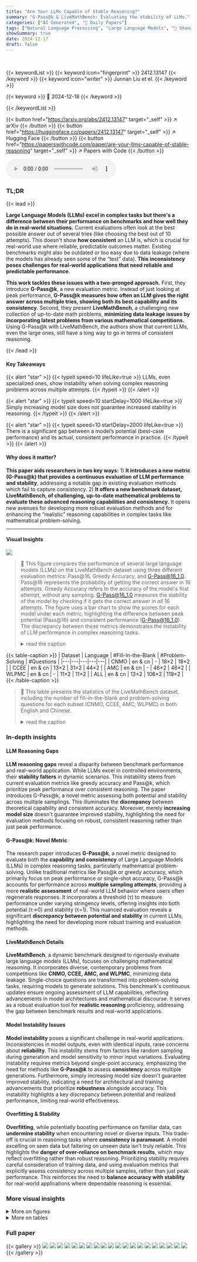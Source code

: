 ```yaml
---
title: "Are Your LLMs Capable of Stable Reasoning?"
summary: "G-Pass@k & LiveMathBench: Evaluating the stability of LLMs."
categories: ["AI Generated", "🤗 Daily Papers"]
tags: ["Natural Language Processing", "Large Language Models", "🏢 Shanghai AI Laboratory",]
showSummary: true
date: 2024-12-17
draft: false
---
```


<br>

{{< keywordList >}}
{{< keyword icon="fingerprint" >}} 2412.13147 {{< /keyword >}}
{{< keyword icon="writer" >}} Junnan Liu et el. {{< /keyword >}}
 
{{< keyword >}} 🤗 2024-12-18 {{< /keyword >}}
 
{{< /keywordList >}}

{{< button href="https://arxiv.org/abs/2412.13147" target="_self" >}}
↗ arXiv
{{< /button >}}
{{< button href="https://huggingface.co/papers/2412.13147" target="_self" >}}
↗ Hugging Face
{{< /button >}}
{{< button href="https://paperswithcode.com/paper/are-your-llms-capable-of-stable-reasoning" target="_self" >}}
↗ Papers with Code
{{< /button >}}



<audio controls>
    <source src="https://ai-paper-reviewer.com/2412.13147/podcast.wav" type="audio/wav">
    Your browser does not support the audio element.
</audio>


### TL;DR


{{< lead >}}

**Large Language Models (LLMs) excel in complex tasks but there's a difference between their performance on benchmarks and how well they do in real-world situations.**  Current evaluations often look at the best possible answer out of several tries (like choosing the best out of 10 attempts). This doesn't show **how consistent** an LLM is, which is crucial for real-world use where reliable, predictable outcomes matter.  Existing benchmarks might also be outdated or too easy due to data leakage (where the models has already seen some of the “test” data). **This inconsistency poses challenges for real-world applications that need reliable and predictable performance.**

**This work tackles these issues with a two-pronged approach.** First, they introduce **G-Pass@k**, a new evaluation metric.  Instead of just looking at peak performance, **G-Pass@k measures how often an LLM gives the right answer across multiple tries, showing both its best capability and its consistency.** Second, they present **LiveMathBench**, a challenging new collection of up-to-date math problems, **minimizing data leakage issues by incorporating latest problems from various mathematical competitions.**  Using G-Pass@k with LiveMathBench, the authors show that current LLMs, even the large ones, still have a long way to go in terms of consistent reasoning.

{{< /lead >}}


#### Key Takeaways

{{< alert "star" >}}
{{< typeit speed=10 lifeLike=true >}} LLMs, even specialized ones, show instability when solving complex reasoning problems across multiple attempts. {{< /typeit >}}
{{< /alert >}}

{{< alert "star" >}}
{{< typeit speed=10 startDelay=1000 lifeLike=true >}} Simply increasing model size does not guarantee increased stability in reasoning. {{< /typeit >}}
{{< /alert >}}

{{< alert "star" >}}
{{< typeit speed=10 startDelay=2000 lifeLike=true >}} There is a significant gap between a model’s potential (best-case performance) and its actual, consistent performance in practice. {{< /typeit >}}
{{< /alert >}}

#### Why does it matter?
**This paper aids researchers in two key ways:** 1) **It introduces a new metric (G-Pass@k) that provides a continuous evaluation of LLM performance and stability**, addressing a notable gap in existing evaluation methods which fail to capture consistency. 2) **It offers a new benchmark dataset, LiveMathBench, of challenging, up-to-date mathematical problems to evaluate these advanced reasoning capabilities and consistency.**  It opens new avenues for developing more robust evaluation methods and for enhancing the “realistic” reasoning capabilities in complex tasks like mathematical problem-solving.

------
#### Visual Insights



![](https://arxiv.org/html/2412.13147/x1.png)

> 🔼 This figure compares the performance of several large language models (LLMs) on the LiveMathBench dataset using three different evaluation metrics: Pass@16, Greedy Accuracy, and G-Pass@16_1.0.  Pass@16 represents the probability of getting the correct answer in 16 attempts. Greedy Accuracy refers to the accuracy of the model's first attempt, without any sampling. G-Pass@16_1.0 measures the stability of the model by checking if it gets the correct answer in *all* 16 attempts. The figure uses a bar chart to show the scores for each model under each metric, highlighting the difference between peak potential (Pass@16) and consistent performance (G-Pass@16_1.0). The discrepancy between these metrics demonstrates the instability of LLM performance in complex reasoning tasks.
> <details>
> <summary>read the caption</summary>
> Figure 1: Pass@16161616 v.s. Greedy Accuracy v.s. G-Pass@161.0subscript161.016_{1.0}16 start_POSTSUBSCRIPT 1.0 end_POSTSUBSCRIPT on LiveMathBench. This figure illustrates the gap between the performance of models using the Pass@⁢16Pass@16\text{Pass@}16Pass@ 16 criterion (dark bars), typical greedy output (semi-light bars), and the performance under the G-Pass@⁢161.0G-Pass@subscript161.0\text{G-Pass@}16_{1.0}G-Pass@ 16 start_POSTSUBSCRIPT 1.0 end_POSTSUBSCRIPT criterion (light bars), highlights the instability of model performance across multiple samplings.
> </details>





{{< table-caption >}}
| Dataset | Language | #Fill-In-the-Blank | #Problem-Solving | #Questions |
|---|---|---|---|---| 
| CNMO | en & cn | - | 18×2 | 18×2 |
| CCEE | en & cn | 13×2 | 31×2 | 44×2 |
| AMC | en & cn | - | 46×2 | 46×2 |
| WLPMC | en & cn | - | 11×2 | 11×2 |
| ALL | en & cn | 13×2 | 106×2 | 119×2 |{{< /table-caption >}}

> 🔼 This table presents the statistics of the LiveMathBench dataset, including the number of fill-in-the-blank and problem-solving questions for each subset (CNMO, CCEE, AMC, WLPMC) in both English and Chinese.
> <details>
> <summary>read the caption</summary>
> Table 1: Statistics of LiveMathBench
> </details>





### In-depth insights


#### LLM Reasoning Gaps
**LLM reasoning gaps** reveal a disparity between benchmark performance and real-world application.  While LLMs excel in controlled environments, their **stability falters** in dynamic scenarios. This instability stems from current evaluation metrics like greedy accuracy and Pass@k, which prioritize peak performance over consistent reasoning. The paper introduces G-Pass@k, a novel metric assessing both potential and stability across multiple samplings.  This illuminates the **discrepancy** between theoretical capability and consistent accuracy.  Moreover, merely **increasing model size** doesn't guarantee improved stability, highlighting the need for evaluation methods focusing on robust, consistent reasoning rather than just peak performance.

#### G-Pass@k: Novel Metric
The research paper introduces **G-Pass@k**, a novel metric designed to evaluate both the **capability and consistency** of Large Language Models (LLMs) in complex reasoning tasks, particularly mathematical problem-solving. Unlike traditional metrics like Pass@k or greedy accuracy, which primarily focus on peak performance or single-shot accuracy, G-Pass@k accounts for performance across **multiple sampling attempts**, providing a more **realistic assessment** of real-world LLM behavior where users often regenerate responses.  It incorporates a threshold (τ) to measure performance under varying stringency levels, offering insights into both potential (τ→0) and stability (τ=1). This nuanced evaluation reveals a significant **discrepancy between potential and stability** in current LLMs, highlighting the need for developing more robust training and evaluation methods.

#### LiveMathBench Details
**LiveMathBench**, a dynamic benchmark designed to rigorously evaluate large language models (LLMs), focuses on challenging mathematical reasoning. It incorporates diverse, contemporary problems from competitions like **CNMO, CCEE, AMC, and WLPMC**, minimizing data leakage.  Single-choice questions are transformed into problem-solving tasks, requiring models to generate solutions. This benchmark's continuous updates ensure ongoing assessment of LLM capabilities, reflecting advancements in model architectures and mathematical discourse. It serves as a robust evaluation tool for **realistic reasoning** proficiency, addressing the gap between benchmark results and real-world applications.

#### Model Instability Issues
**Model instability** poses a significant challenge in real-world applications.  Inconsistencies in model outputs, even with identical inputs, raise concerns about **reliability**. This instability stems from factors like random sampling during generation and model sensitivity to minor input variations. Evaluating instability requires metrics beyond single-point accuracy, emphasizing the need for methods like **G-Pass@k** to assess **consistency** across multiple generations.  Furthermore, simply increasing model size doesn't guarantee improved stability, indicating a need for architectural and training advancements that prioritize **robustness** alongside accuracy. This instability highlights a key discrepancy between potential and realized performance, limiting real-world effectiveness.

#### Overfitting & Stability
**Overfitting**, while potentially boosting performance on familiar data, can **undermine stability** when encountering novel or diverse inputs. This trade-off is crucial in reasoning tasks where **consistency is paramount**.  A model excelling on seen data but faltering on unseen data isn't truly reliable.  This highlights the **danger of over-reliance on benchmark results**, which may reflect overfitting rather than robust reasoning.  Prioritizing stability requires careful consideration of training data, and using evaluation metrics that explicitly assess consistency across multiple samples, rather than just peak performance.  This reinforces the need to **balance accuracy with stability** for real-world applications where dependable reasoning is essential.


### More visual insights

<details>
<summary>More on figures
</summary>


![](https://arxiv.org/html/2412.13147/x2.png)

> 🔼 This figure compares Pass@k (the probability of getting at least one correct answer in k attempts) and the proposed G-Pass@k (generalized Pass@k that introduces a threshold and measures stability) given different c (number of correct answers). The plots are for different values of k, including 4, 8, 16, and 32. In the simulation, n (the number of trials) is set to 10 and c is varied.
> <details>
> <summary>read the caption</summary>
> Figure 2: Comparison of Pass@k𝑘kitalic_k and G-Pass@k𝑘kitalic_k. In our simulation configuration, we set n=10𝑛10n=10italic_n = 10, c={8,16,24,32}𝑐8162432c=\{8,16,24,32\}italic_c = { 8 , 16 , 24 , 32 }, and then calculate Pass@k𝑘kitalic_k and G-Pass@k𝑘kitalic_k.
> </details>



![](https://arxiv.org/html/2412.13147/x3.png)

> 🔼 This figure shows how G-Pass@k changes with different k values (4, 8, and 16) at various thresholds (τ = 0.25, 0.5, 0.75, and 1.0) and different models (DeepSeek-Math-7b-RL, Qwen2.5-Math-72B-Instruct, and QwQ-32B-Preview). It aims to present the effectiveness of G-Pass@k for evaluating model performance and stability under various settings, where larger k can offer better differentiation for advanced models.
> <details>
> <summary>read the caption</summary>
> Figure 3: Illustration of G-Pass@k𝑘kitalic_k w.r.t. different values of k𝑘kitalic_k for DeepSeek-Math-7b-RL, Qwen2.5-Math-72B-Instruct, QwQ-32B-Preview.
> </details>



![](https://arxiv.org/html/2412.13147/x4.png)

> 🔼 This figure shows the effect of the number of sampling attempts (n) on the stability metric G-Pass@k. The plot illustrates that with limited sample numbers, the stability metric G-Pass@k varies significantly, especially when the tolerance parameter \tau is small. With an increasing number of samples n, the estimation becomes more stable, with smaller fluctuations in G-Pass@k value. The figure includes two models DeepSeek-Math-7b-RL and NuminaMath-72B-CoT, showing that with a larger number of samples (n>48), the G-Pass@k values stabilize around 20% and 30%, respectively.
> <details>
> <summary>read the caption</summary>
> Figure 4: Illustration of G-Pass@k𝑘kitalic_k w.r.t. different values of n𝑛nitalic_n for DeepSeek-Math-7b-RL and NuminaMath-72B-CoT.
> </details>



![](https://arxiv.org/html/2412.13147/x5.png)

> 🔼 This figure shows the results of data contamination experiments on the Qwen2.5-7B model using the MATH500-L5 dataset.  The x-axis ('#Replication') represents the number of contamination rounds, which involves adding a portion of the MATH500-L5 data to the training set (Numina-Math-CoT).  A value of 0 signifies no contamination (training only on the clean Numina-Math data). With increasing contamination, the model's greedy performance generally improves, but its stability (G-Pass@16_{\tau=1.0}) suffers, widening the gap between potential and actual reliable performance.  The right subplot focuses on the G-Pass@16 curve, showing that as contamination increases, the slope steepens (becomes more negative), further indicating a degradation in stability. The increasing slope magnitude (-3.41, -5.76, -5.83, -7.01) quantifies this.
> <details>
> <summary>read the caption</summary>
> Figure 5: The data contamination experiment involves different contamination rounds, where #⁢R⁢e⁢p⁢l⁢i⁢c⁢a⁢t⁢i⁢o⁢n#𝑅𝑒𝑝𝑙𝑖𝑐𝑎𝑡𝑖𝑜𝑛\#Replication# italic_R italic_e italic_p italic_l italic_i italic_c italic_a italic_t italic_i italic_o italic_n represents the number of these rounds. The term S⁢l⁢o⁢p⁢e𝑆𝑙𝑜𝑝𝑒Slopeitalic_S italic_l italic_o italic_p italic_e denotes the slope value of the G-Pass@16τsubscript16𝜏16_{\tau}16 start_POSTSUBSCRIPT italic_τ end_POSTSUBSCRIPT curve with respect to τ𝜏\tauitalic_τ.
> </details>



![](https://arxiv.org/html/2412.13147/x6.png)

> 🔼 This figure presents the results of a simulation experiment designed to demonstrate that the proposed G-Pass@kτ metric provides an unbiased estimate, allowing for consistent comparisons across different values of *n*. The experiment assumes a model's probability of providing a correct solution (p*) is set to 0.4. For various *n* values, multiple random Bernoulli samplings generate corresponding *c* values. These *c* values are then used to calculate G-Pass@kτ, subsequently determining the mean and variance to generate the plot.  The consistency of the estimated values around the true probability demonstrates that G-Pass@kτ is an unbiased estimator.
> <details>
> <summary>read the caption</summary>
> Figure 6: Illustration of estimation and the true value of G-Pass@kτsubscript𝑘𝜏k_{\tau}italic_k start_POSTSUBSCRIPT italic_τ end_POSTSUBSCRIPT.
> </details>



</details>




<details>
<summary>More on tables
</summary>


{{< table-caption >}}
| *LLMs* | *CCEE* | ↘ Greedy | ↘ G-Pass@16₁.₀ | *WLPMC* | G-Pass@16 → 0 | ↘ Greedy | ↘ G-Pass@16₁.₀ |
|---|---|---|---|---|---|---| 
| *Llama-3.3-70B-Instruct* | 68.3 | 56.8↓₁₇.₀ | 31.8↓₄₄.₀ | 41.0 | 36.0↓₁₂.₂ | 9.2↓₇₄.₄ | | 
| *Mistral-Large-Instruct-2411* | 63.3 | 54.6↓₁₃.₇ | 42.5↓₂₂.₁ | 21.1 | 18.2↓₁₃.₇ | 6.1↓₆₆.₅ | | 
| *DeepSeek-V2.5-1210* | 74.3 | 56.8↓₂₃.₅ | 26.9↓₅₂.₆ | 65.9 | 9.1↓₈₆.₀ | 4.0↓₅₆.₁ | | 
| *Qwen2.5-72B-Instruct* | 74.4 | 56.8↓₂₃.₇ | 50.3↓₁₁.₀ | 54.0 | 27.3↓₄₉.₄ | 0.3↓₉₈.₉ | | 
| *Gemini-1.5-Pro-Latest* | 76.9 | 59.1↓₂₃.₁ | 45.3↓₂₃.₄ | 60.0 | 36.4↓₄₀.₀ | 4.3↓₈₈.₂ | |
| *GPT-4o* | 73.7 | 52.3↓₂₉.₀ | 34.0↓₃₅.₀ | 29.9 | 18.2↓₃₉.₁ | 4.0↓₇₈.₀ | |
| *Deepseek-Math-7B-RL* | 61.7 | 43.2↓₃₀.₀ | 17.3↓₆₀.₀ | 12.5 | 9.1↓₂₇.₂ | ~0.0↓₁₀₀.₀ | |
| *Qwen2.5-Math-7B-Instruct* | 68.5 | 56.8↓₁₇.₁ | 43.6↓₂₃.₂ | 52.5 | 27.3↓₄₈.₀ | 9.1↓₆₆.₇ | |
| *Qwen2.5-Math-72B-Instruct* | 74.1 | 68.2↓₈.₀ | 50.2↓₂₆.₄ | 48.3 | 27.3↓₄₃.₅ | 18.2↓₃₃.₃ | |
| *QwQ-32B-Preview* | 85.8 | 70.5↓₁₅.₃ | 40.5↓₃₀.₀ | 89.3 | 27.3↓₆₉.₄ | 18.2↓₃₃.₃ | |{{< /table-caption >}}
> 🔼 This table presents the performance of various large language models (LLMs) on the LiveMathBench dataset.  It evaluates their mathematical reasoning capabilities using metrics that consider both accuracy and consistency across multiple runs. Specifically, it reports the greedy accuracy, G-Pass@16 (with thresholds of 0.5, 0.75, and 1.0), and mG-Pass@16. The table categorizes models into three groups: General LLMs, Mathematical Reasoning LLMs, and o1-like Reasoning LLMs.  This allows for comparison of performance across different model types and sizes, providing insight into the impact of specialized training and architecture on mathematical reasoning abilities.  It uses 48 samples per question.
> <details>
> <summary>read the caption</summary>
> Table 2: Performance of models on LiveMathBench. We perform 48484848 runs and report results of greedy accuracy, and G-Pass@16{0.5,0.75,1.0}subscript160.50.751.016_{\{0.5,0.75,1.0\}}16 start_POSTSUBSCRIPT { 0.5 , 0.75 , 1.0 } end_POSTSUBSCRIPT and mG-Pass@16161616. A more detailed performance can be found in Table 6 at Section A.5.1.
> </details>

{{< table-caption >}}
| Models Need to Judge | Agreement | Disagreement | Accuracy (%) |
|---|---|---|---| 
| *Deepseek-Math-7B-RL* | 296 | 4 | 98.7 |
| *Qwen2.5-32B-Instruct* | 282 | 18 | 94.0 |
| *Qwen2.5-Math-72B-Instruct* | 287 | 13 | 95.7 |
| *Mistral-Large-Instruct-2411* | 285 | 15 | 95.0 |
| *QwQ-32B-Preview* | 290 | 10 | 96.7 |{{< /table-caption >}}
> 🔼 This table presents the evaluation results of various large language models (LLMs) on two mathematical reasoning benchmarks: MATH500-L5 and AIME2024-45.  The evaluation metrics used are Greedy Accuracy, Pass@16 (equivalent to G-Pass@16 with τ→0), G-Pass@16 with varying thresholds (τ = 0.5, 0.75, and 1.0), and mG-Pass@16. These metrics assess different aspects of reasoning performance, including accuracy, stability, and potential. The table provides a comprehensive comparison of LLM capabilities in solving mathematical problems of varying complexity.
> <details>
> <summary>read the caption</summary>
> Table 3: Performance of models on MATH500 and AIME2024. Aligning with experiments on LiveMathBench, we also perform 48484848 runs and report results of greedy accuracy, G-Pass@16{0.5,0.75,1.0}subscript160.50.751.016_{\{0.5,0.75,1.0\}}16 start_POSTSUBSCRIPT { 0.5 , 0.75 , 1.0 } end_POSTSUBSCRIPT, and mG-Pass@16161616. More detailed results are available in Table 7 at Section A.5.2.
> </details>

</details>




### Full paper

{{< gallery >}}
<img src="https://ai-paper-reviewer.com/2412.13147/1.png" class="grid-w50 md:grid-w33 xl:grid-w25" />
<img src="https://ai-paper-reviewer.com/2412.13147/2.png" class="grid-w50 md:grid-w33 xl:grid-w25" />
<img src="https://ai-paper-reviewer.com/2412.13147/3.png" class="grid-w50 md:grid-w33 xl:grid-w25" />
<img src="https://ai-paper-reviewer.com/2412.13147/4.png" class="grid-w50 md:grid-w33 xl:grid-w25" />
<img src="https://ai-paper-reviewer.com/2412.13147/5.png" class="grid-w50 md:grid-w33 xl:grid-w25" />
<img src="https://ai-paper-reviewer.com/2412.13147/6.png" class="grid-w50 md:grid-w33 xl:grid-w25" />
<img src="https://ai-paper-reviewer.com/2412.13147/7.png" class="grid-w50 md:grid-w33 xl:grid-w25" />
<img src="https://ai-paper-reviewer.com/2412.13147/8.png" class="grid-w50 md:grid-w33 xl:grid-w25" />
<img src="https://ai-paper-reviewer.com/2412.13147/9.png" class="grid-w50 md:grid-w33 xl:grid-w25" />
<img src="https://ai-paper-reviewer.com/2412.13147/10.png" class="grid-w50 md:grid-w33 xl:grid-w25" />
<img src="https://ai-paper-reviewer.com/2412.13147/11.png" class="grid-w50 md:grid-w33 xl:grid-w25" />
<img src="https://ai-paper-reviewer.com/2412.13147/12.png" class="grid-w50 md:grid-w33 xl:grid-w25" />
<img src="https://ai-paper-reviewer.com/2412.13147/13.png" class="grid-w50 md:grid-w33 xl:grid-w25" />
<img src="https://ai-paper-reviewer.com/2412.13147/14.png" class="grid-w50 md:grid-w33 xl:grid-w25" />
<img src="https://ai-paper-reviewer.com/2412.13147/15.png" class="grid-w50 md:grid-w33 xl:grid-w25" />
<img src="https://ai-paper-reviewer.com/2412.13147/16.png" class="grid-w50 md:grid-w33 xl:grid-w25" />
<img src="https://ai-paper-reviewer.com/2412.13147/17.png" class="grid-w50 md:grid-w33 xl:grid-w25" />
<img src="https://ai-paper-reviewer.com/2412.13147/18.png" class="grid-w50 md:grid-w33 xl:grid-w25" />
<img src="https://ai-paper-reviewer.com/2412.13147/19.png" class="grid-w50 md:grid-w33 xl:grid-w25" />
<img src="https://ai-paper-reviewer.com/2412.13147/20.png" class="grid-w50 md:grid-w33 xl:grid-w25" />
{{< /gallery >}}